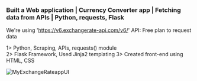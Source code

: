 ### Built a Web application | Currency Converter app | Fetching data from APIs | Python, requests, Flask 
We're using 'https://v6.exchangerate-api.com/v6/' API: Free plan to request data 

 1> Python, Scraping, APIs, requests() module   
 2> Flask Framework, Used Jinja2 templating
 3> Created front-end using HTML, CSS  
                    
![MyExchangeRateappUI](https://github.com/makeitlearnML/Exchange-Rate-Calcualator/assets/111907403/e31fe3fe-11d3-4b7f-9993-7d4f0c87e51a)



